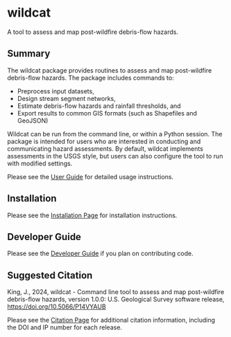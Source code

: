 # wildcat

A tool to assess and map post-wildfire debris-flow hazards.

## Summary

The wildcat package provides routines to assess and map post-wildfire debris-flow hazards. The package includes commands to:

* Preprocess input datasets,
* Design stream segment networks,
* Estimate debris-flow hazards and rainfall thresholds, and
* Export results to common GIS formats (such as Shapefiles and GeoJSON)

Wildcat can be run from the command line, or within a Python session. The package is intended for users who are interested in conducting and communicating hazard assessments. By default, wildcat implements assessments in the USGS style, but users can also configure the tool to run with modified settings.

Please see the [User Guide](https://ghsc.code-pages.usgs.gov/lhp/wildcat/) for detailed usage instructions.


## Installation
Please see the [Installation Page](https://ghsc.code-pages.usgs.gov/lhp/wildcat/resources/installation.html) for installation instructions.

## Developer Guide
Please see the [Developer Guide](https://ghsc.code-pages.usgs.gov/lhp/wildcat/resources/dev-guide.html) if you plan on contributing code.

## Suggested Citation

King, J., 2024, wildcat - Command line tool to assess and map post-wildfire debris-flow hazards, version 1.0.0: U.S. Geological Survey software release, https://doi.org/10.5066/P14VYAUB

Please see the [Citation Page](https://ghsc.code-pages.usgs.gov/lhp/wildcat/resources/citation.html) for additional citation information, including the DOI and IP number for each release.

